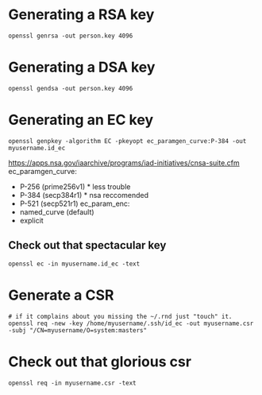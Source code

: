 
# Generating a RSA key
    openssl genrsa -out person.key 4096

# Generating a DSA key
    openssl gendsa -out person.key 4096

# Generating an EC key
    openssl genpkey -algorithm EC -pkeyopt ec_paramgen_curve:P-384 -out myusername.id_ec
https://apps.nsa.gov/iaarchive/programs/iad-initiatives/cnsa-suite.cfm
ec_paramgen_curve:
 - P-256 (prime256v1) * less trouble
 - P-384 (secp384r1)  * nsa reccomended
 - P-521 (secp521r1)
ec_param_enc:
 - named_curve (default)
 - explicit

## Check out that spectacular key
    openssl ec -in myusername.id_ec -text


# Generate a CSR
    # if it complains about you missing the ~/.rnd just "touch" it.
    openssl req -new -key /home/myusername/.ssh/id_ec -out myusername.csr -subj "/CN=myusername/O=system:masters"

# Check out that glorious csr
    openssl req -in myusername.csr -text
